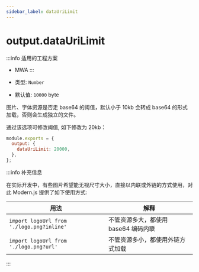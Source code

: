```yaml
---
sidebar_label: dataUriLimit
---
```


# output.dataUriLimit

:::info 适用的工程方案
* MWA
:::

* 类型: `Number`
* 默认值: `10000` byte

图片、字体资源是否走 base64 的阈值，默认小于 10kb 会转成 base64 的形式加载，否则会生成独立的文件。

通过该选项可修改阈值, 如下修改为 20kb：

```js
module.exports = {
  output: {
    dataUriLimit: 20000,
  },
};
```

:::info 补充信息

在实际开发中，有些图片希望能无视尺寸大小，直接以内联或外链的方式使用，对此 Modern.js 提供了如下使用方式:

| 用法 | 解释     |
| -------- | --------- |
| `import logoUrl from './logo.png?inline'`  | 不管资源多大，都使用 base64 编码内联 |
| `import logoUrl from './logo.png?url'`| 不管资源多小，都使用外链方式加载 |

:::
